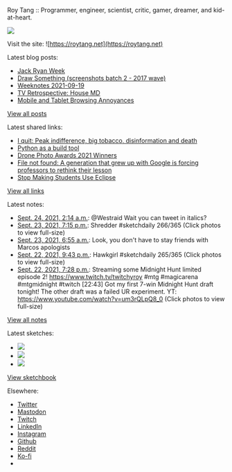 Roy Tang :: Programmer, engineer, scientist, critic, gamer, dreamer, and kid-at-heart.

![](https://roytang.net/static/img/profile.jpg)

Visit the site: ![https://roytang.net](https://roytang.net)

Latest blog posts:

- [Jack Ryan Week](https://roytang.net/2021/09/jack-ryan-week/)
- [Draw Something (screenshots batch 2 - 2017 wave)](https://roytang.net/2021/09/draw-something-2/)
- [Weeknotes 2021-09-19](https://roytang.net/2021/09/weeknotes-2021-09-19/)
- [TV Retrospective: House MD](https://roytang.net/2021/09/house/)
- [Mobile and Tablet Browsing Annoyances](https://roytang.net/2021/09/mobile-tablet-annoyances/)

[View all posts](https://roytang.net/blog)

Latest shared links:

- [I quit: Peak indifference, big tobacco, disinformation and death](https://roytang.net/2021/09/9eef5c61f68f4444b31d3cde214a5ec5/)
- [Python as a build tool](https://roytang.net/2021/09/python-as-a-build-tool/)
- [Drone Photo Awards 2021 Winners](https://roytang.net/2021/09/2b3b318814a7938d45953f856543a347/)
- [File not found: A generation that grew up with Google is forcing professors to rethink their lesson](https://roytang.net/2021/09/c505ac55fd30cc210adf29911cc9bc1f/)
- [Stop Making Students Use Eclipse](https://roytang.net/2021/09/stop-making-students-use-eclipse/)

[View all links](https://roytang.net/links)

Latest notes:

- [Sept. 24, 2021, 2:14 a.m.](https://roytang.net/2021/09/1441103717437095938/): @Westraid Wait you can tweet in italics?
- [Sept. 23, 2021, 7:15 p.m.](https://roytang.net/2021/09/1440998158142640139/): Shredder #sketchdaily 266/365 (Click photos to view full-size)
- [Sept. 23, 2021, 6:55 a.m.](https://roytang.net/2021/09/1440811984388194306/): Look, you don&#x27;t have to stay friends with Marcos apologists
- [Sept. 22, 2021, 9:43 p.m.](https://roytang.net/2021/09/1440673107744722954/): Hawkgirl #sketchdaily 265/365 (Click photos to view full-size)
- [Sept. 22, 2021, 7:28 p.m.](https://roytang.net/2021/09/1440639122591268864/): Streaming some Midnight Hunt limited episode 2! https://www.twitch.tv/twitchyroy #mtg #magicarena #mtgmidnight #twitch [22:43] Got my first 7-win Midnight Hunt draft tonight! The other draft was a failed UR experiment. YT: https://www.youtube.com/watch?v=um3rQLpQ8_0 (Click photos to view full-size)

[View all notes](https://roytang.net/notes)

Latest sketches:


- ![](https://roytang.net/media/cache/f7/bc/f7bc4f4a0fe9e9994ab03d6f7122ff2f.jpg)
- ![](https://roytang.net/media/cache/c0/26/c02693f247408f0daa87a77fdb125b74.jpg)
- ![](https://roytang.net/media/cache/ff/ec/ffecb535f8293eeb99e9821ce2b43754.jpg)

[View sketchbook](https://roytang.net/albums/sketchbook)


Elsewhere:

- [Twitter](https://twitter.com/roytang)
- [Mastodon](https://mastodon.technology/@roytang)
- [Twitch](https://twitch.tv/twitchyroy)
- [LinkedIn](https://www.linkedin.com/in/roytang)
- [Instagram](https://instagram.com/roytang0400)
- [Github](https://github.com/roytang)
- [Reddit](https://reddit.com/u/hungryroy)
- [Ko-fi](https://ko-fi.com/roytang)
- [](mailto:hello@roytang.net)
